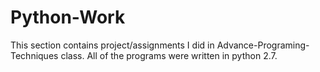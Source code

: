 # Python-Work
This section contains project/assignments I did in Advance-Programing-Techniques class. All of the programs were written in python 2.7.
